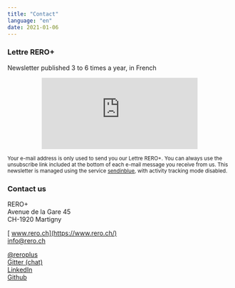 ```yaml
---
title: "Contact"
language: "en"
date: 2021-01-06
---
```


### Lettre RERO+

Newsletter published 3 to 6 times a year, in French

<div class="p-2 rero21-iframe">
<iframe width="350" height="160" src="https://my.sendinblue.com/users/subscribe/js_id/3sjlc/id/2" frameborder="0" scrolling="auto" allowfullscreen style="display: block;margin-left: auto;margin-right: auto;"></iframe><p class="p-2"><small>Your e-mail address is only used to send you our Lettre RERO+. You can always use the unsubscribe link included at the bottom of each e-mail message you receive from us. This newsletter is managed using the service <a href="https://www.sendinblue.com/gdpr/">sendinblue</a>, with activity tracking mode disabled.</small></p>
</div>

### Contact us

RERO+   
Avenue de la Gare 45   
CH-1920 Martigny   

[<i class="fas fa-link"></i> www.rero.ch](https://www.rero.ch/)   
[<i class="far fa-envelope"></i> info@rero.ch](mailto:info@rero.ch)

[<i class="fab fa-twitter"></i> @reroplus](https://twitter.com/reroplus)   
[<i class="far fa-comments"></i> Gitter (chat)](https://gitter.im/rero/reroils)   
[<i class="fab fa-linkedin"></i> LinkedIn](https://www.linkedin.com/company/rero/)   
[<i class="fab fa-github"></i> Github](https://github.com/rero/)
